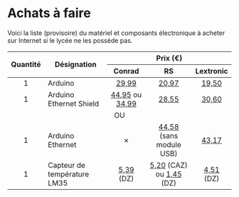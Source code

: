 # Achats à faire

Voici la liste (provisoire) du matériel et composants électronique à acheter sur Internet si le lycée ne les possède pas.

<table>
	<thead>
		<tr>
			<th rowspan="2">Quantité</th>
			<th rowspan="2">Désignation</th>
			<th colspan="3">Prix (€)</th>
		</tr>
		<tr>
			<th>Conrad</th>
			<th>RS</th>
			<th>Lextronic</th>
		</tr>
	</thead>
	<tbody>
		<tr>
			<td align="center">1</td>
			<td>Arduino</td>
			<td align="center"><a href="http://www.conrad.fr/ce/fr/product/191789/Platine-Arduino-UNO-65139">29,99</a></td>
			<td align="center"><a href="http://fr.rs-online.com/web/p/kits-de-developpement-pour-processeurs-et-microcontroleurs/7154081/">20,97</a></td>
			<td align="center"><a href="http://www.lextronic.fr/P4124-platine-arduino-uno-rev-3.html">19,50</a></td>
		</tr>
		<tr>
			<td align="center">1</td>
			<td>Arduino Ethernet Shield</td>
			<td align="center"><a href="http://www.conrad.fr/ce/fr/product/323478/Ethernet-Shield-Arduino">44,95</a> ou <a href="http://www.conrad.fr/ce/fr/product/081746/Carte-Ethernet-W5100-Arduino-A000072?queryFromSuggest=true">34,99</a></td>
			<td align="center"><a href="http://fr.rs-online.com/web/p/kits-de-developpement-pour-processeurs-et-microcontroleurs/7697415/">28,55</a></td>
			<td align="center"><a href="http://www.lextronic.fr/P4649-platine-ethernet-shield.html">30,60</a></td>
		</tr>
		<tr>
			<td colspan="5" align="center">OU</td>
		</tr>
		<tr>
			<td align="center">1</td>
			<td>Arduino Ethernet</td>
			<td align="center">✗</td>
			<td align="center"><a href="http://fr.rs-online.com/web/p/kits-de-developpement-pour-processeurs-et-microcontroleurs/7697402/">44,58</a> (sans module USB)</td>
			<td align="center"><a href="http://www.lextronic.fr/P22746-platine-arduino-ethernet.html">43,17</a></td>
		</tr>
		<tr>
			<td align="center">1</td>
			<td>Capteur de température LM35</td>
			<td align="center"><a href="http://www.conrad.fr/ce/fr/product/156600/Capteur-de-temperature-LM-35-DZ-pour-capteur-dhumidite-relative-de-lair/">5,39</a> (DZ)</td>
			<td align="center"><a href="http://fr.rs-online.com/web/p/capteurs-de-temperature-et-humidite/5335878/">5,20</a> (CAZ) ou <a href="http://fr.rs-online.com/web/p/capteurs-de-temperature-et-humidite/5335907/">1,45</a> (DZ)</td>
			<td align="center"><a href="http://www.lextronic.fr/P1813-capteur-de-temperature-lm35dz.html">4,51</a> (DZ)</td>
		</tr>
	</tbody>
</table>
